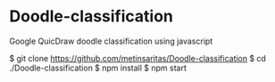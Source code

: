 # Doodle-classification
Google QuicDraw doodle classification using javascript

$ git clone https://github.com/metinsaritas/Doodle-classification
$ cd ./Doodle-classification
$ npm install
$ npm start
